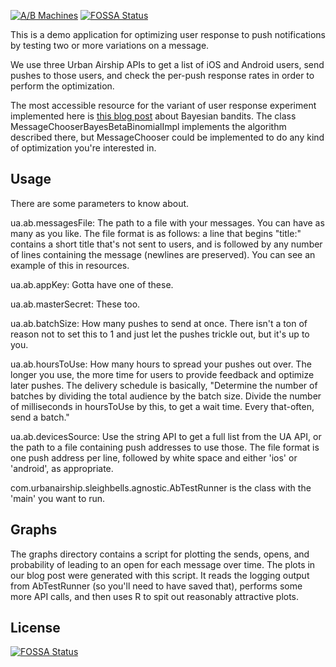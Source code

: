 [![A/B Machines](http://c10566323.r23.cf2.rackcdn.com/03-28-20_derek-e-miller-and-alexis-krauss_original.jpg)](http://www.youtube.com/watch?v=DViGaee5oEs)
[![FOSSA Status](https://app.fossa.com/api/projects/git%2Bgithub.com%2Furbanairship%2Fsleighbells.svg?type=shield)](https://app.fossa.com/projects/git%2Bgithub.com%2Furbanairship%2Fsleighbells?ref=badge_shield)

This is a demo application for optimizing user response to push notifications by testing two or more variations on a message. 

We use three Urban Airship APIs to get a list of iOS and Android users, send pushes to those users, and check the per-push response rates in order to perform the optimization. 

The most accessible resource for the variant of user response experiment implemented here is [this blog post](http://tdunning.blogspot.com/2012/02/bayesian-bandits.html) about Bayesian bandits. The class MessageChooserBayesBetaBinomialImpl implements the algorithm described there, but MessageChooser could be implemented to do any kind of optimization you're interested in. 

Usage
-----
There are some parameters to know about. 

ua.ab.messagesFile: The path to a file with your messages. You can have as many as you like. The file format is as follows: a line that begins "title:" contains a short title that's not sent to users, and is followed by any number of lines containing the message (newlines are preserved). You can see an example of this in resources. 

ua.ab.appKey: Gotta have one of these. 

ua.ab.masterSecret: These too. 

ua.ab.batchSize: How many pushes to send at once. There isn't a ton of reason not to set this to 1 and just let the pushes trickle out, but it's up to you. 

ua.ab.hoursToUse: How many hours to spread your pushes out over. The longer you use, the more time for users to provide feedback and optimize later pushes. The delivery schedule is basically, "Determine the number of batches by dividing the total audience by the batch size. Divide the number of milliseconds in hoursToUse by this, to get a wait time. Every that-often, send a batch." 

ua.ab.devicesSource: Use the string API to get a full list from the UA API, or the path to a file containing push addresses to use those. The file format is one push address per line, followed by white space and either 'ios' or 'android', as appropriate. 

com.urbanairship.sleighbells.agnostic.AbTestRunner is the class with the 'main' you want to run. 

Graphs
------
The graphs directory contains a script for plotting the sends, opens, and probability of leading to an open for each message over time. 
The plots in our blog post were generated with this script. 
It reads the logging output from AbTestRunner (so you'll need to have saved that), performs some more API calls, and then uses R to spit out reasonably attractive plots. 


## License
[![FOSSA Status](https://app.fossa.com/api/projects/git%2Bgithub.com%2Furbanairship%2Fsleighbells.svg?type=large)](https://app.fossa.com/projects/git%2Bgithub.com%2Furbanairship%2Fsleighbells?ref=badge_large)